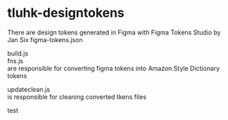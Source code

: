 # tluhk-designtokens
There are design tokens generated in Figma with Figma Tokens Studio by Jan Six
figma-tokens.json  
  
build.js  
fns.js  
are responsible for converting figma tokens into Amazon Style Dictionary tokens  

updateclean.js  
is responsible for cleaning converted tkens files

test
